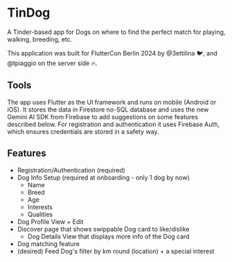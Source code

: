 # TinDog

A Tinder-based app for Dogs on where to find the perfect match for playing, walking, breeding, etc.

This application was built for FlutterCon Berlin 2024 by @3ettilina 🐦,
and @tpiaggio on the server side 🔥.

## Tools

The app uses Flutter as the UI framework and runs on mobile (Android or iOS).
It stores the data in Firestore no-SQL database and uses the new Gemini AI SDK 
from Firebase to add suggestions on some features described below.
For registration and authentication it uses Firebase Auth, which ensures
credentials are stored in a safety way.

## Features
- Registration/Authentication (required)
- Dog Info Setup (required at onboarding - only 1 dog by now)
  - Name
  - Breed
  - Age
  - Interests
  - Qualities
- Dog Profile View + Edit
- Discover page that shows swippable Dog card to like/dislike
  - Dog Details View that displays more info of the Dog card
- Dog matching feature
- (desired) Feed Dog's filter by km round (location) + a special interest

